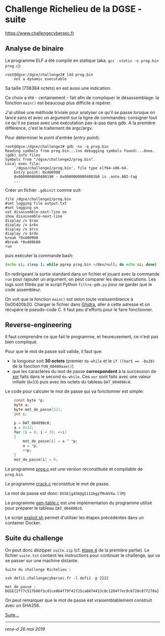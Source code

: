 # Challenge Richelieu de la DGSE - suite

https://www.challengecybersec.fr


## Analyse de binaire

Le programme ELF a été compilé en statique (aka. `gcc -static -o prog.bin prog.c`):
```
root@dgse:/dgse/challenge2# ldd prog.bin
	not a dynamic executable
```
Sa taille (738384 octets) en est aussi une indication.

Ce choix a été - certainement - fait afin de compliquer le désassemblage: la fonction `main()` est beaucoup plus difficile à repérer.

J'ai utilisé une méthode triviale pour analyser ce qu'il se passe lorsque on lance sans et avec un argument sur la ligne de commandes: consigner tout ce qu'il se passe avec une exécutation pas-à-pas dans gdb. A la première différence, c'est le traitement de argc/argv.

Pour déterminer le point d'entrée (_entry point_):
```
root@dgse:/dgse/challenge2# gdb -nx -q prog.bin
Reading symbols from prog.bin...(no debugging symbols found)...done.
(gdb) info files
Symbols from "/dgse/challenge2/prog.bin".
Local exec file:
	`/dgse/challenge2/prog.bin', file type elf64-x86-64.
	Entry point: 0x400990
	0x0000000000400190 - 0x00000000004001b0 is .note.ABI-tag
    ...
```

Créer un fichier `.gdbinit` comme suit:
```
file /dgse/challenge2/prog.bin
#set logging file output.txt
#set logging on
set disassemble-next-line on
show disassemble-next-line
display /x $rax
display /x $rbx
display /x $rcx
display /x $rdx
break *0x400990
#break *0x400b80
run
```
puis exécuter la commande bash:
```bash
(echo si; sleep 1; while pgrep prog.bin >/dev/null; do echo si; done) | gdb -q
```

En redirigeant la sortie standard dans un fichier et jouant avec la commande `run` pour rajouter un argument, on peut comparer les deux exécutions. Les logs sont filtrés par le script Python `filtre-gdb.py` pour ne garder que le code assembleur.

On voit que la fonction `main()` est selon toute vraissemblance à 0x00400b20. Charger le fichier dans [Ghidra](https://ghidra-sre.org), aller à cette adresse et on récupère le pseudo-code C. Il faut peu d'efforts pour le faire fonctionner.

## Reverse-engineering

Il faut comprendre ce que fait le programme, et heureusement, ce n'est pas bien compliqué.

Pour que le mot de passe soit valide, il faut que:
* la longueur soit **30 octets** (premier `do-while` et le `if (lVar5 == -0x20)` de la fonction `FUN_00400aae()`)
* que les caractères du mot de passe **correspondent** à la succession de [xor](https://fr.wikipedia.org/wiki/Fonction_OU_exclusif) faits dans le second `do-while`. Ces `xor` sont faits avec une valeur initiale (`0x33`) puis avec les octets du tableau `DAT_004898c0`.

Le code pour calculer le mot de passe qui va fonctionner est simple:
```C
    const byte *p;
    byte a;
    byte mot_de_passe[32];
    int i;

    p = DAT_004898c0;
    a = 0x33;
    for (i = 0; i < 30; ++i)
    {
        mot_de_passe[i] = a ^ *p;
        a = *p;
        ++p;
    }
    mot_de_passe[i] = 0;
```

Le programme [prog.c](prog.c) est une version reconstituée et compilable de `prog.bin`.

Le programme [crack.c](crack.c) reconstitue le mot de passe.

Le mot de passe est donc: `DGSE{g456@g5112bgyfMnbVXw.llM}`

Le programme [gen-table.c](gen-table.c) est une implémentation du programme utilisé pour préparer le tableau `DAT_004898c0`.

Le script [exploit.sh](exploit.sh) permet d'utiliser les étapes précédentes dans un container Docker.

## Suite du challenge

On peut donc dézipper `suite.zip` (cf. [étape 4](../challenge1/README.md#Extraction-des-fichiers-de-l'archive-ZIP) de la première partie). Le fichier `suite.txt` contient les instructions pour continuer le challenge, qui va se passer sur une machine distante.

```
Suite du challenge Richelieu :

ssh defi1.challengecybersec.fr -l defi1 -p 2222

mot de passe : DGSE{2f77c517b06f1cd1ce864f79f41f25ca8874413c8c1204f7ec9c6728c87f270a}
```

On peut remarquer que le mot de passe est vraisemblablement construit avec un SHA256.

[Suite...](../defi1/README.md)

---
*rene-d 26 mai 2019*
